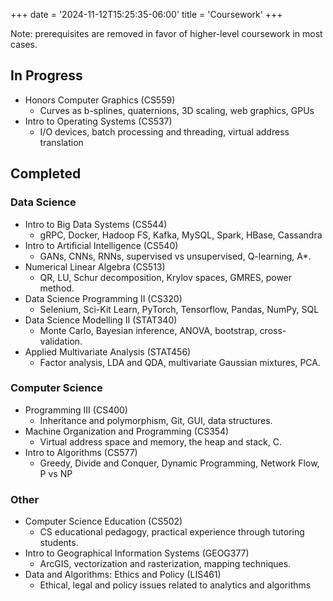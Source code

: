 +++
date = '2024-11-12T15:25:35-06:00'
title = 'Coursework'
+++

Note: prerequisites are removed in favor of higher-level coursework in most cases. 


## In Progress
- Honors Computer Graphics (CS559)
  - Curves as b-splines, quaternions, 3D scaling, web graphics, GPUs
- Intro to Operating Systems (CS537)
  - I/O devices, batch processing and threading, virtual address translation

## Completed

### Data Science
- Intro to Big Data Systems (CS544)
  - gRPC, Docker, Hadoop FS, Kafka, MySQL, Spark, HBase, Cassandra
- Intro to Artificial Intelligence (CS540)
  - GANs, CNNs, RNNs, supervised vs unsupervised, Q-learning, A*.
- Numerical Linear Algebra (CS513)
  - QR, LU, Schur decomposition, Krylov spaces, GMRES, power method.
- Data Science Programming II (CS320)
  - Selenium, Sci-Kit Learn, PyTorch, Tensorflow, Pandas, NumPy, SQL
- Data Science Modelling II (STAT340)
  - Monte Carlo, Bayesian inference, ANOVA, bootstrap, cross-validation.
- Applied Multivariate Analysis (STAT456)
  - Factor analysis, LDA and QDA, multivariate Gaussian mixtures, PCA. 

### Computer Science
- Programming III (CS400)
  - Inheritance and polymorphism, Git, GUI, data structures.
- Machine Organization and Programming (CS354)
  - Virtual address space and memory, the heap and stack, C.
- Intro to Algorithms (CS577)
  - Greedy, Divide and Conquer, Dynamic Programming, Network Flow, P vs NP

### Other
- Computer Science Education (CS502)
  - CS educational pedagogy, practical experience through tutoring students.
- Intro to Geographical Information Systems (GEOG377)
  - ArcGIS, vectorization and rasterization, mapping techniques.
- Data and Algorithms: Ethics and Policy (LIS461)
  - Ethical, legal and policy issues related to analytics and algorithms

